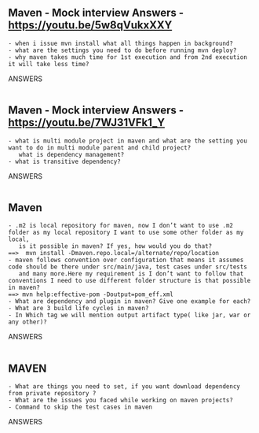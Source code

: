 Maven - Mock interview Answers - https://youtu.be/5w8qVukxXXY 
--------------------------------------------------------------------------------------------------------------------------
```
- when i issue mvn install what all things happen in background?
- what are the settings you need to do before running mvn deploy?
- why maven takes much time for 1st execution and from 2nd execution it will take less time?
```
ANSWERS
```
```

Maven  - Mock interview Answers - https://youtu.be/7WJ31VFk1_Y
--------------------------------------------------------------------------------------------------------------------------
```
- what is multi module project in maven and what are the setting you want to do in multi module parent and child project? 
   what is dependency management?
- what is transitive dependency?
```
ANSWERS
```
```

Maven
--------------------------------------------------------------------------------------------------------------------------
```
- .m2 is local repository for maven, now I don’t want to use .m2 folder as my local repository I want to use some other folder as my local, 
   is it possible in maven? If yes, how would you do that?
==>  mvn install -Dmaven.repo.local=/alternate/repo/location 
- maven follows convention over configuration that means it assumes code should be there under src/main/java, test cases under src/tests 
   and many more.Here my requirement is I don’t want to follow that conventions I need to use different folder structure is that possible in maven?
==> mvn help:effective-pom -Doutput=pom_eff.xml
- What are dependency and plugin in maven? Give one example for each?
- What are 3 build life cycles in maven?
- In Which tag we will mention output artifact type( like jar, war or any other)?
```
ANSWERS
```
```

MAVEN
--------------------------------------------------------------------------------------------------------------------------
```
- What are things you need to set, if you want download dependency from private repository ?
- What are the issues you faced while working on maven projects?
- Command to skip the test cases in maven
```

ANSWERS
```
```
